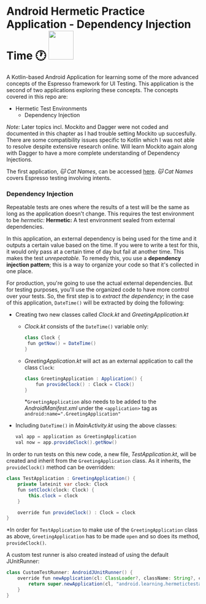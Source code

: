 <h1>Android Hermetic Practice Application - Dependency Injection Time 🕐 <img src="https://camo.githubusercontent.com/737e7380383ffcd2f3b9bf55c678f3b368feb730/68747470733a2f2f6c68352e676f6f676c6575736572636f6e74656e742e636f6d2f2d453259504c6c56416c30552f564a556350726756432d492f414141414141414147464d2f416b715a6e354e387272632f773839302d68313030392f657370726573736f5f6c6f636b75702e706e67" height="75" width="65" /></h1> 

A Kotlin-based Android Application for learning some of the more advanced concepts of the Espresso framework for UI Testing. This application is the second of two applications exploring these concepts. The concepts covered in this repo are:
 - Hermetic Test Environments
   - Dependency Injection

*Note:* Later topics incl. Mockito and Dagger were not coded and documented in this chapter as I had trouble setting Mockito up succesfully. There are some compatibility issues specific to Kotlin which I was not able to resolve despite extensive research online. Will learn Mockito again along with Dagger to have a more complete understanding of Dependency Injections.

The first application, *🐱 Cat Names*, can be accessed [here](https://github.com/zain-ak/Advanced-Espresso-Practice-Application). *🐱 Cat Names* covers Espresso testing involving intents.
<br>
### Dependency Injection
Repeatable tests are ones where the results of a test will be the same as long as the application doesn't change. This requires the test environment to be *hermetic:*
   **Hermetic:** A test environment sealed from external dependencies.

In this application, an external dependency is being used for the time and it outputs a certain value based on the time. If you were to write a test for this, it would only pass at a certain time of day but fail at another time. This makes the test *unrepeatable.* To remedy this, you use a **dependency injection pattern**; this is a way to organize your code so that it's collected in one place.

For production, you're going to use the actual external dependencies. But for testing purposes, you'll use the organized code to have more control over your tests. So, the first step is to *extract the dependency*; in the case of this application, `DateTime()`  will be extracted by doing the following:

 - Creating two new classes called *Clock.kt* and *GreetingApplication.kt*
   - *Clock.kt* consists of the `DateTime()` variable only:
     
     ```java
     class Clock {
      fun getNow() = DateTime()
     }
     ```
   - *GreetingApplication.kt* will act as an external application to call the class `Clock`:
   
     ```java
     class GreetingApplication : Application() {
         fun provideClock() : Clock = Clock()
     }
     ```

     \*`GreetingApplication` also needs to be added to the *AndroidManifest.xml* under the `<application>` tag as `android:name=".GreetingApplication"`

 - Including `DateTime()` in *MainActivity.kt* using the above classes:
   
   ```java
   val app = application as GreetingApplication
   val now = app.provideClock().getNow()
   ```

In order to run tests on this new code, a new file, *TestApplication.kt*, will be created and inherit from the `GreetingApplication` class. As it inherits, the `provideClock()` method can be overridden:

```java
class TestApplication : GreetingApplication() {
    private lateinit var clock: Clock
    fun setClock(clock: Clock) {
        this.clock = clock
    }

    override fun provideClock() : Clock = clock
}
```

\*In order for `TestApplication` to make use of the `GreetingApplication` class as above, `GreetingApplication` has to be made `open` and so does its method, `provideClock()`.

A custom test runner is also created instead of using the default JUnitRunner:

```java
class CustomTestRunner: AndroidJUnitRunner() {
    override fun newApplication(cl: ClassLoader?, className: String?, context: Context?): Application {
        return super.newApplication(cl, "android.learning.hermetictestapplication.TestApplication", context)
    }
}
``` 


